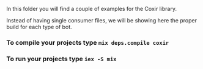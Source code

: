 In this folder you will find a couple of examples for the Coxir library.

Instead of having single consumer files, we will be showing here the proper build for each type of bot.

### To compile your projects type `mix deps.compile coxir`
### To run your projects type `iex -S mix`
